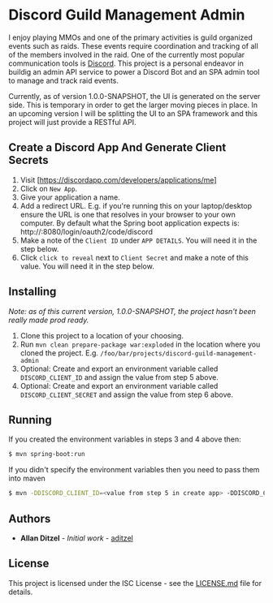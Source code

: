 # Discord Guild Management Admin

I enjoy playing MMOs and one of the primary activities is guild organized events such as raids. These events require coordination and tracking 
of all of the members involved in the raid. One of the currently most popular communication tools is [Discord](https://discordapp.com). This project 
is a personal endeavor in buildig an admin API service to power a Discord Bot and an SPA admin tool to manage and track raid events.

Currently, as of version 1.0.0-SNAPSHOT, the UI is generated on the server side. This is temporary in order to 
get the larger moving pieces in place. In an upcoming version I will be splitting the UI to an SPA framework and 
this project will just provide a RESTful API. 

## Create a Discord App And Generate Client Secrets

1. Visit [https://discordapp.com/developers/applications/me]
2. Click on `New App`.
3. Give your application a name.
4. Add a redirect URL. E.g. if you're running this on your laptop/desktop ensure the URL is one that resolves in your browser to your own computer. By default what the Spring boot application expects is: http://<host that you can be redirected to>:8080/login/oauth2/code/discord
5. Make a note of the `Client ID` under `APP DETAILS`. You will need it in the step below.
6. Click `click to reveal` next to `Client Secret` and make a note of this value. You will need it in the step below. 

## Installing

*Note: as of this current version, 1.0.0-SNAPSHOT, the project hasn't been really made prod ready.*

1. Clone this project to a location of your choosing.
2. Run `mvn clean prepare-package war:exploded` in the location where you cloned the project. E.g. `/foo/bar/projects/discord-guild-management-admin`
3. Optional: Create and export an environment variable called `DISCORD_CLIENT_ID` and assign the value from step 5 above.
4. Optional: Create and export an environment variable called `DISCORD_CLIENT_SECRET` and assign the value from step 6 above.

## Running

If you created the environment variables in steps 3 and 4 above then:

```bash
$ mvn spring-boot:run
```

If you didn't specify the environment variables then you need to pass them into maven

```bash
$ mvn -DDISCORD_CLIENT_ID=<value from step 5 in create app> -DDISCORD_CLIENT_SECRET=<value from step 6 in create app> spring-boot:run
```

## Authors

* **Allan Ditzel** - *Initial work* - [aditzel](https://github.com/aditzel)

## License

This project is licensed under the ISC License - see the [LICENSE.md](LICENSE.md) file for details.

